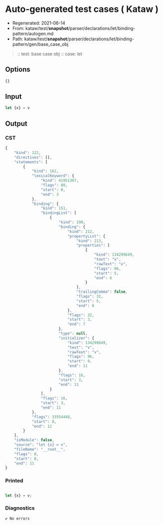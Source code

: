 # Auto-generated test cases ( Kataw )
- Regenerated: 2021-06-14
- From: kataw/test/__snapshot__/parser/declarations/let/binding-pattern/autogen.md
- Path: kataw/test/__snapshot__/parser/declarations/let/binding-pattern/gen/base_case_obj
> :: test: base case obj
> :: case: let
## Options

`````js
{}
`````
## Input

`````js
let {x} = v
`````
## Output

### CST

```javascript
{
    "kind": 122,
    "directives": [],
    "statements": [
        {
            "kind": 162,
            "lexicalKeyword": {
                "kind": 41951307,
                "flags": 80,
                "start": 0,
                "end": 3
            },
            "binding": {
                "kind": 151,
                "bindingList": [
                    {
                        "kind": 190,
                        "binding": {
                            "kind": 212,
                            "propertyList": {
                                "kind": 213,
                                "properties": [
                                    {
                                        "kind": 134299649,
                                        "text": "x",
                                        "rawText": "x",
                                        "flags": 96,
                                        "start": 5,
                                        "end": 6
                                    }
                                ],
                                "trailingComma": false,
                                "flags": 32,
                                "start": 5,
                                "end": 6
                            },
                            "flags": 32,
                            "start": 3,
                            "end": 7
                        },
                        "type": null,
                        "initializer": {
                            "kind": 134299649,
                            "text": "v",
                            "rawText": "v",
                            "flags": 96,
                            "start": 9,
                            "end": 11
                        },
                        "flags": 16,
                        "start": 3,
                        "end": 11
                    }
                ],
                "flags": 16,
                "start": 3,
                "end": 11
            },
            "flags": 33554448,
            "start": 0,
            "end": 11
        }
    ],
    "isModule": false,
    "source": "let {x} = v",
    "fileName": "__root__",
    "flags": 0,
    "start": 0,
    "end": 11
}
```

### Printed

```javascript

let {x} = v;
```

### Diagnostics

```javascript
✔ No errors
```

